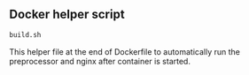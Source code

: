 ## Docker helper script
```bash
build.sh
```
This helper file at the end of Dockerfile to automatically run the preprocessor and nginx after container is started.